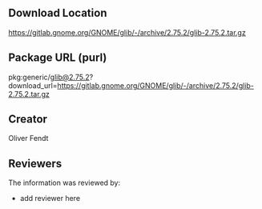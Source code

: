 ## Download Location

https://gitlab.gnome.org/GNOME/glib/-/archive/2.75.2/glib-2.75.2.tar.gz

## Package URL (purl)

pkg:generic/glib@2.75.2?download_url=https://gitlab.gnome.org/GNOME/glib/-/archive/2.75.2/glib-2.75.2.tar.gz

## Creator

Oliver Fendt

## Reviewers

The information was reviewed by:

* add reviewer here
